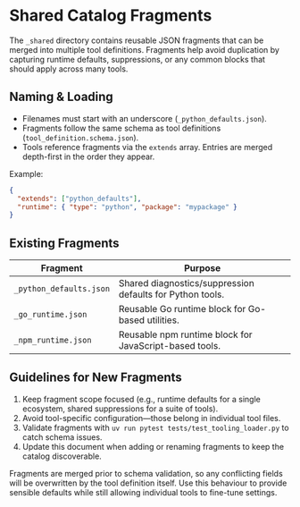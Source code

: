 # Shared Catalog Fragments

The `_shared` directory contains reusable JSON fragments that can be merged into
multiple tool definitions. Fragments help avoid duplication by capturing
runtime defaults, suppressions, or any common blocks that should apply across
many tools.

## Naming & Loading

- Filenames must start with an underscore (`_python_defaults.json`).
- Fragments follow the same schema as tool definitions (`tool_definition.schema.json`).
- Tools reference fragments via the `extends` array. Entries are merged
  depth-first in the order they appear.

Example:

```json
{
  "extends": ["python_defaults"],
  "runtime": { "type": "python", "package": "mypackage" }
}
```

## Existing Fragments

| Fragment                | Purpose                                                   |
| ----------------------- | --------------------------------------------------------- |
| `_python_defaults.json` | Shared diagnostics/suppression defaults for Python tools. |
| `_go_runtime.json`      | Reusable Go runtime block for Go-based utilities.         |
| `_npm_runtime.json`     | Reusable npm runtime block for JavaScript-based tools.    |

## Guidelines for New Fragments

1. Keep fragment scope focused (e.g., runtime defaults for a single ecosystem,
   shared suppressions for a suite of tools).
1. Avoid tool-specific configuration—those belong in individual tool files.
1. Validate fragments with `uv run pytest tests/test_tooling_loader.py` to catch
   schema issues.
1. Update this document when adding or renaming fragments to keep the catalog
   discoverable.

Fragments are merged prior to schema validation, so any conflicting fields will
be overwritten by the tool definition itself. Use this behaviour to provide
sensible defaults while still allowing individual tools to fine-tune settings.
